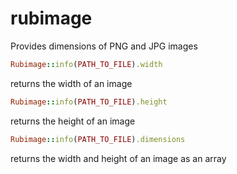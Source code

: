 rubimage
========

Provides dimensions of PNG and JPG images

```ruby
Rubimage::info(PATH_TO_FILE).width
```

returns the width of an image

```ruby
Rubimage::info(PATH_TO_FILE).height
```

returns the height of an image

```ruby
Rubimage::info(PATH_TO_FILE).dimensions
```

returns the width and height of an image as an array




